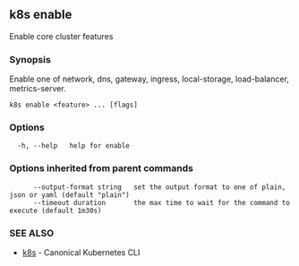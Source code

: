 ## k8s enable

Enable core cluster features

### Synopsis

Enable one of network, dns, gateway, ingress, local-storage, load-balancer, metrics-server.

```
k8s enable <feature> ... [flags]
```

### Options

```
  -h, --help   help for enable
```

### Options inherited from parent commands

```
      --output-format string   set the output format to one of plain, json or yaml (default "plain")
      --timeout duration       the max time to wait for the command to execute (default 1m30s)
```

### SEE ALSO

* [k8s](k8s.md)	 - Canonical Kubernetes CLI

